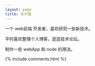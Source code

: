 ```yaml
---
layout: page
title: 关于我 
---
```


一个 web前端 开发者，喜欢研究一些新技术。
<p>
平时喜欢整理个人博客，逛逛技术论坛。
<p>
制作一些 webApp 和 node 的用法。

<p>


<p>


<p>


<p>

<p>



<p>


<p> 


<p> 

<p> 

<p> 


{% include comments.html %}

